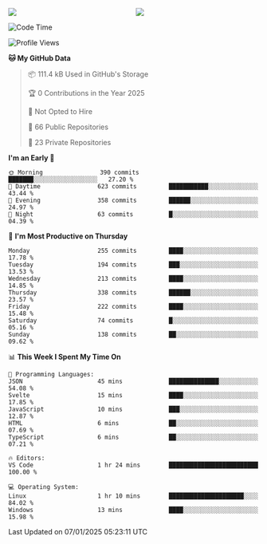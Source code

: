 <p style="display:flex;align-items:center;column-gap:0.5rem;" align="center">
  <img style="flex-grow:1;align-self:stretch;object-fit:cover;"  src ="https://github-readme-stats.vercel.app/api?username=gnoluv9x&show_icons=true&count_private=true&theme=chartreuse-dark&hide_border=true">
  <img style="flex-grow:1;align-self:stretch;object-fit:cover;"src ="https://github-readme-stats.vercel.app/api/top-langs/?username=gnoluv9x&layout=compact&hide_border=true&theme=chartreuse-dark&&langs_count=6&hide=jupyter%20notebook,tex,css,php&exclude_repo=Pacman-AI">
</p>

<!--START_SECTION:waka-->
![Code Time](http://img.shields.io/badge/Code%20Time-960%20hrs%2017%20mins-blue)

![Profile Views](http://img.shields.io/badge/Profile%20Views-1-blue)

**🐱 My GitHub Data** 

> 📦 111.4 kB Used in GitHub's Storage 
 > 
> 🏆 0 Contributions in the Year 2025
 > 
> 🚫 Not Opted to Hire
 > 
> 📜 66 Public Repositories 
 > 
> 🔑 23 Private Repositories 
 > 
**I'm an Early 🐤** 

```text
🌞 Morning                390 commits         ███████░░░░░░░░░░░░░░░░░░   27.20 % 
🌆 Daytime                623 commits         ███████████░░░░░░░░░░░░░░   43.44 % 
🌃 Evening                358 commits         ██████░░░░░░░░░░░░░░░░░░░   24.97 % 
🌙 Night                  63 commits          █░░░░░░░░░░░░░░░░░░░░░░░░   04.39 % 
```
📅 **I'm Most Productive on Thursday** 

```text
Monday                   255 commits         ████░░░░░░░░░░░░░░░░░░░░░   17.78 % 
Tuesday                  194 commits         ███░░░░░░░░░░░░░░░░░░░░░░   13.53 % 
Wednesday                213 commits         ████░░░░░░░░░░░░░░░░░░░░░   14.85 % 
Thursday                 338 commits         ██████░░░░░░░░░░░░░░░░░░░   23.57 % 
Friday                   222 commits         ████░░░░░░░░░░░░░░░░░░░░░   15.48 % 
Saturday                 74 commits          █░░░░░░░░░░░░░░░░░░░░░░░░   05.16 % 
Sunday                   138 commits         ██░░░░░░░░░░░░░░░░░░░░░░░   09.62 % 
```


📊 **This Week I Spent My Time On** 

```text
💬 Programming Languages: 
JSON                     45 mins             ██████████████░░░░░░░░░░░   54.08 % 
Svelte                   15 mins             ████░░░░░░░░░░░░░░░░░░░░░   17.85 % 
JavaScript               10 mins             ███░░░░░░░░░░░░░░░░░░░░░░   12.87 % 
HTML                     6 mins              ██░░░░░░░░░░░░░░░░░░░░░░░   07.69 % 
TypeScript               6 mins              ██░░░░░░░░░░░░░░░░░░░░░░░   07.21 % 

🔥 Editors: 
VS Code                  1 hr 24 mins        █████████████████████████   100.00 % 

💻 Operating System: 
Linux                    1 hr 10 mins        █████████████████████░░░░   84.02 % 
Windows                  13 mins             ████░░░░░░░░░░░░░░░░░░░░░   15.98 % 
```


 Last Updated on 07/01/2025 05:23:11 UTC
<!--END_SECTION:waka-->

